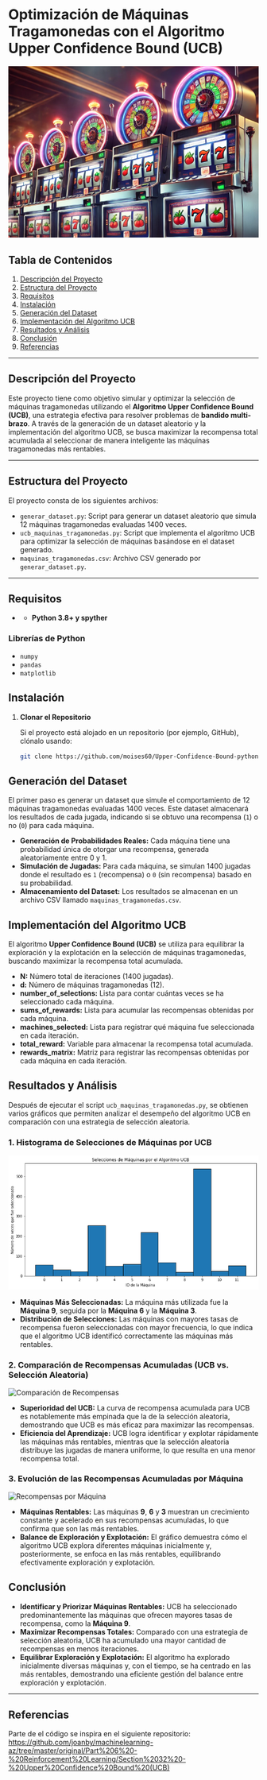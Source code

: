 # Optimización de Máquinas Tragamonedas con el Algoritmo Upper Confidence Bound (UCB)
![Logo del Proyecto](assets/logo.png)
## Tabla de Contenidos

1. [Descripción del Proyecto](#descripción-del-proyecto)
2. [Estructura del Proyecto](#estructura-del-proyecto)
3. [Requisitos](#requisitos)
4. [Instalación](#instalación)
5. [Generación del Dataset](#generación-del-dataset)
6. [Implementación del Algoritmo UCB](#implementación-del-algoritmo-ucb)
7. [Resultados y Análisis](#resultados-y-análisis)
8. [Conclusión](#conclusión)
9. [Referencias](#licencia)

---

## Descripción del Proyecto

Este proyecto tiene como objetivo simular y optimizar la selección de máquinas tragamonedas utilizando el **Algoritmo Upper Confidence Bound (UCB)**, una estrategia efectiva para resolver problemas de **bandido multi-brazo**. A través de la generación de un dataset aleatorio y la implementación del algoritmo UCB, se busca maximizar la recompensa total acumulada al seleccionar de manera inteligente las máquinas tragamonedas más rentables.

---

## Estructura del Proyecto

El proyecto consta de los siguientes archivos:

- `generar_dataset.py`: Script para generar un dataset aleatorio que simula 12 máquinas tragamonedas evaluadas 1400 veces.
- `ucb_maquinas_tragamonedas.py`: Script que implementa el algoritmo UCB para optimizar la selección de máquinas basándose en el dataset generado.
- `maquinas_tragamonedas.csv`: Archivo CSV generado por `generar_dataset.py`.

---

## Requisitos

- - **Python 3.8+ y spyther**

### Librerías de Python
- `numpy`
- `pandas`
- `matplotlib`


## Instalación

1. **Clonar el Repositorio**

   Si el proyecto está alojado en un repositorio (por ejemplo, GitHub), clónalo usando:

   ```bash
   git clone https://github.com/moises60/Upper-Confidence-Bound-python.git
   ```

## Generación del Dataset

El primer paso es generar un dataset que simule el comportamiento de 12 máquinas tragamonedas evaluadas 1400 veces. Este dataset almacenará los resultados de cada jugada, indicando si se obtuvo una recompensa (`1`) o no (`0`) para cada máquina.
- **Generación de Probabilidades Reales:** Cada máquina tiene una probabilidad única de otorgar una recompensa, generada aleatoriamente entre 0 y 1.
- **Simulación de Jugadas:** Para cada máquina, se simulan 1400 jugadas donde el resultado es `1` (recompensa) o `0` (sin recompensa) basado en su probabilidad.
- **Almacenamiento del Dataset:** Los resultados se almacenan en un archivo CSV llamado `maquinas_tragamonedas.csv`.

## Implementación del Algoritmo UCB

El algoritmo **Upper Confidence Bound (UCB)** se utiliza para equilibrar la exploración y la explotación en la selección de máquinas tragamonedas, buscando maximizar la recompensa total acumulada.


   - **N:** Número total de iteraciones (1400 jugadas).
   - **d:** Número de máquinas tragamonedas (12).
   - **number_of_selections:** Lista para contar cuántas veces se ha seleccionado cada máquina.
   - **sums_of_rewards:** Lista para acumular las recompensas obtenidas por cada máquina.
   - **machines_selected:** Lista para registrar qué máquina fue seleccionada en cada iteración.
   - **total_reward:** Variable para almacenar la recompensa total acumulada.
   - **rewards_matrix:** Matriz para registrar las recompensas obtenidas por cada máquina en cada iteración.


## Resultados y Análisis

Después de ejecutar el script `ucb_maquinas_tragamonedas.py`, se obtienen varios gráficos que permiten analizar el desempeño del algoritmo UCB en comparación con una estrategia de selección aleatoria.

### **1. Histograma de Selecciones de Máquinas por UCB**

![Histograma de Selecciones](assets/Histograma.png)

- **Máquinas Más Seleccionadas:** La máquina más utilizada fue la **Máquina 9**, seguida por la **Máquina 6** y la **Máquina 3**.
- **Distribución de Selecciones:** Las máquinas con mayores tasas de recompensa fueron seleccionadas con mayor frecuencia, lo que indica que el algoritmo UCB identificó correctamente las máquinas más rentables.


### **2. Comparación de Recompensas Acumuladas (UCB vs. Selección Aleatoria)**

![Comparación de Recompensas](assets/Comparación_Recompensas.png)

- **Superioridad del UCB:** La curva de recompensa acumulada para UCB es notablemente más empinada que la de la selección aleatoria, demostrando que UCB es más eficaz para maximizar las recompensas.
- **Eficiencia del Aprendizaje:** UCB logra identificar y explotar rápidamente las máquinas más rentables, mientras que la selección aleatoria distribuye las jugadas de manera uniforme, lo que resulta en una menor recompensa total.

### **3. Evolución de las Recompensas Acumuladas por Máquina**

![Recompensas por Máquina](assets/Recompensas_por_Máquina.png)

- **Máquinas Rentables:** Las máquinas **9**, **6** y **3** muestran un crecimiento constante y acelerado en sus recompensas acumuladas, lo que confirma que son las más rentables.
- **Balance de Exploración y Explotación:** El gráfico demuestra cómo el algoritmo UCB explora diferentes máquinas inicialmente y, posteriormente, se enfoca en las más rentables, equilibrando efectivamente exploración y explotación.

## Conclusión

- **Identificar y Priorizar Máquinas Rentables:** UCB ha seleccionado predominantemente las máquinas que ofrecen mayores tasas de recompensa, como la **Máquina 9**.
- **Maximizar Recompensas Totales:** Comparado con una estrategia de selección aleatoria, UCB ha acumulado una mayor cantidad de recompensas en menos iteraciones.
- **Equilibrar Exploración y Explotación:** El algoritmo ha explorado inicialmente diversas máquinas y, con el tiempo, se ha centrado en las más rentables, demostrando una eficiente gestión del balance entre exploración y explotación.

---

## Referencias
Parte de el código se inspira en el siguiente repositorio: https://github.com/joanby/machinelearning-az/tree/master/original/Part%206%20-%20Reinforcement%20Learning/Section%2032%20-%20Upper%20Confidence%20Bound%20(UCB) 
